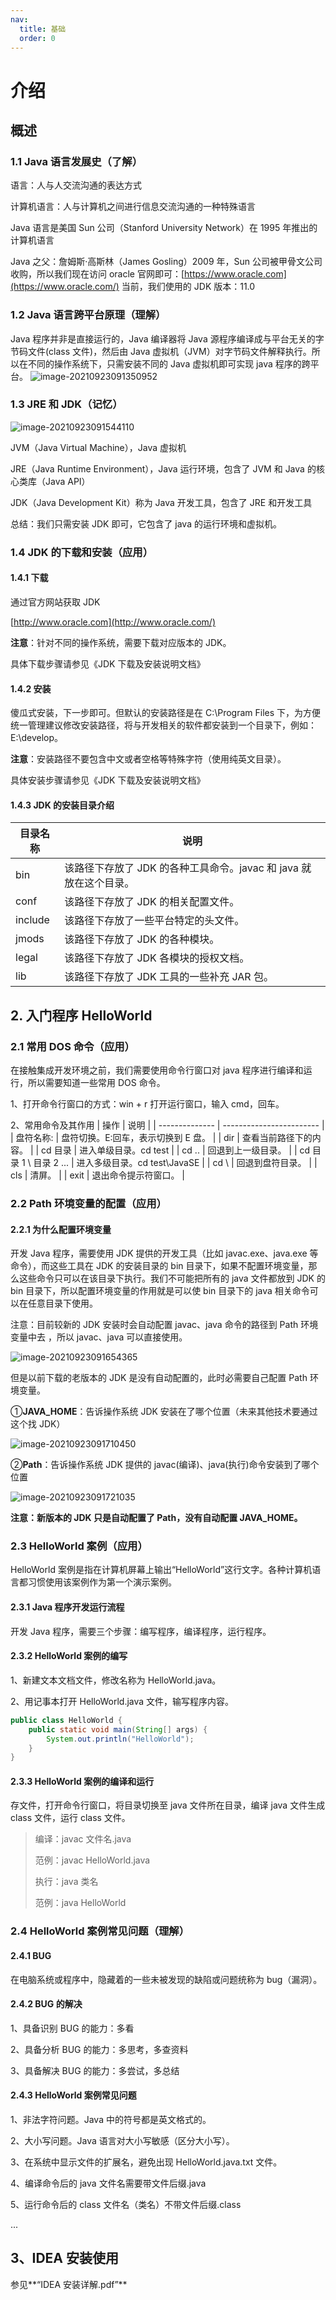 ```yaml
---
nav:
  title: 基础
  order: 0
---
```


# 介绍

## 概述

### 1.1 Java 语言发展史（了解）

语言：人与人交流沟通的表达方式

计算机语言：人与计算机之间进行信息交流沟通的一种特殊语言

Java 语言是美国 Sun 公司（Stanford University Network）在 1995 年推出的计算机语言

Java 之父：詹姆斯·高斯林（James Gosling）2009 年，Sun 公司被甲骨文公司收购，所以我们现在访问 oracle 官网即可：[https://www.oracle.com](https://www.oracle.com/)
当前，我们使用的 JDK 版本：11.0

### 1.2 Java 语言跨平台原理（理解）

Java 程序并非是直接运行的，Java 编译器将 Java 源程序编译成与平台无关的字节码文件(class 文件)，然后由 Java 虚拟机（JVM）对字节码文件解释执行。所以在不同的操作系统下，只需安装不同的 Java 虚拟机即可实现 java 程序的跨平台。
![image-20210923091350952](./images/java-01.png)

### 1.3 JRE 和 JDK（记忆）

![image-20210923091544110](./images/java-02.png)

JVM（Java Virtual Machine），Java 虚拟机

JRE（Java Runtime Environment），Java 运行环境，包含了 JVM 和 Java 的核心类库（Java API）

JDK（Java Development Kit）称为 Java 开发工具，包含了 JRE 和开发工具

总结：我们只需安装 JDK 即可，它包含了 java 的运行环境和虚拟机。

### 1.4 JDK 的下载和安装（应用）

#### 1.4.1 下载

通过官方网站获取 JDK

[http://www.oracle.com](http://www.oracle.com/)

**注意**：针对不同的操作系统，需要下载对应版本的 JDK。

具体下载步骤请参见《JDK 下载及安装说明文档》

#### 1.4.2 安装

傻瓜式安装，下一步即可。但默认的安装路径是在 C:\Program Files 下，为方便统一管理建议修改安装路径，将与开发相关的软件都安装到一个目录下，例如：E:\develop。

**注意**：安装路径不要包含中文或者空格等特殊字符（使用纯英文目录）。

具体安装步骤请参见《JDK 下载及安装说明文档》

#### 1.4.3 JDK 的安装目录介绍

| 目录名称 | 说明                                                              |
| -------- | ----------------------------------------------------------------- |
| bin      | 该路径下存放了 JDK 的各种工具命令。javac 和 java 就放在这个目录。 |
| conf     | 该路径下存放了 JDK 的相关配置文件。                               |
| include  | 该路径下存放了一些平台特定的头文件。                              |
| jmods    | 该路径下存放了 JDK 的各种模块。                                   |
| legal    | 该路径下存放了 JDK 各模块的授权文档。                             |
| lib      | 该路径下存放了 JDK 工具的一些补充 JAR 包。                        |

## 2. 入门程序 HelloWorld

### 2.1 常用 DOS 命令（应用）

在接触集成开发环境之前，我们需要使用命令行窗口对 java 程序进行编译和运行，所以需要知道一些常用 DOS 命令。

1、打开命令行窗口的方式：win + r 打开运行窗口，输入 cmd，回车。

2、常用命令及其作用
| 操作 | 说明 |
| -------------- | ------------------------ |
| 盘符名称: | 盘符切换。E:回车，表示切换到 E 盘。 |
| dir | 查看当前路径下的内容。 |
| cd 目录 | 进入单级目录。cd test |
| cd .. | 回退到上一级目录。 |
| cd 目录 1 \ 目录 2 \... | 进入多级目录。cd test\JavaSE |
| cd \ | 回退到盘符目录。 |
| cls | 清屏。 |
| exit | 退出命令提示符窗口。 |

### 2.2 Path 环境变量的配置（应用）

#### 2.2.1 为什么配置环境变量

开发 Java 程序，需要使用 JDK 提供的开发工具（比如 javac.exe、java.exe 等命令），而这些工具在 JDK 的安装目录的 bin 目录下，如果不配置环境变量，那么这些命令只可以在该目录下执行。我们不可能把所有的 java 文件都放到 JDK 的 bin 目录下，所以配置环境变量的作用就是可以使 bin 目录下的 java 相关命令可以在任意目录下使用。

注意：目前较新的 JDK 安装时会自动配置 javac、java 命令的路径到 Path 环境变量中去 ，所以 javac、java 可以直接使用。

![image-20210923091654365](./images/java-03.png)

但是以前下载的老版本的 JDK 是没有自动配置的，此时必需要自己配置 Path 环境变量。

①**JAVA_HOME**：告诉操作系统 JDK 安装在了哪个位置（未来其他技术要通过这个找 JDK）

![image-20210923091710450](./images/java-04.png)

②**Path**：告诉操作系统 JDK 提供的 javac(编译)、java(执行)命令安装到了哪个位置

![image-20210923091721035](./images/java-05.png)

**注意：新版本的 JDK 只是自动配置了 Path，没有自动配置 JAVA_HOME。**

### 2.3 HelloWorld 案例（应用）

HelloWorld 案例是指在计算机屏幕上输出“HelloWorld”这行文字。各种计算机语言都习惯使用该案例作为第一个演示案例。

#### 2.3.1 Java 程序开发运行流程

开发 Java 程序，需要三个步骤：编写程序，编译程序，运行程序。

#### 2.3.2 HelloWorld 案例的编写

1、新建文本文档文件，修改名称为 HelloWorld.java。

2、用记事本打开 HelloWorld.java 文件，输写程序内容。

```java
public class HelloWorld {
    public static void main(String[] args) {
        System.out.println("HelloWorld");
    }
}
```

#### 2.3.3 HelloWorld 案例的编译和运行

存文件，打开命令行窗口，将目录切换至 java 文件所在目录，编译 java 文件生成 class 文件，运行 class 文件。

> 编译：javac 文件名.java
>
> 范例：javac HelloWorld.java
>
> 执行：java 类名
>
> 范例：java HelloWorld

### 2.4 HelloWorld 案例常见问题（理解）

#### 2.4.1 BUG

在电脑系统或程序中，隐藏着的一些未被发现的缺陷或问题统称为 bug（漏洞）。

#### 2.4.2 BUG 的解决

1、具备识别 BUG 的能力：多看

2、具备分析 BUG 的能力：多思考，多查资料

3、具备解决 BUG 的能力：多尝试，多总结

#### 2.4.3 HelloWorld 案例常见问题

1、非法字符问题。Java 中的符号都是英文格式的。

2、大小写问题。Java 语言对大小写敏感（区分大小写）。

3、在系统中显示文件的扩展名，避免出现 HelloWorld.java.txt 文件。

4、编译命令后的 java 文件名需要带文件后缀.java

5、运行命令后的 class 文件名（类名）不带文件后缀.class

...

## 3、IDEA 安装使用

参见**“IDEA 安装详解.pdf”**
